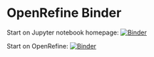 # OpenRefine Binder

Start on Jupyter notebook homepage: [![Binder](https://mybinder.org/badge_logo.svg)](https://mybinder.org/v2/gh/morskyjezek/2019-09-24-libraryofcongress/binder-openrefine)

Start on OpenRefine: [![Binder](https://mybinder.org/badge_logo.svg)](https://mybinder.org/v2/gh/morskyjezek/2019-09-24-libraryofcongress/binder-openrefine?urlpath=openrefine)
